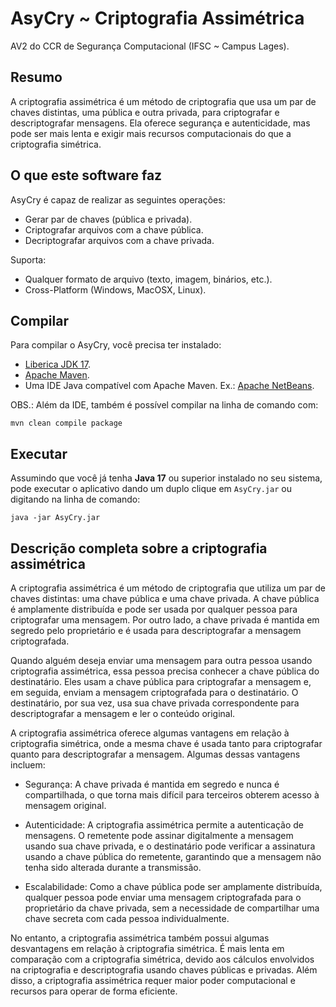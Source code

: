 # AsyCry ~ Criptografia Assimétrica
AV2 do CCR de Segurança Computacional (IFSC ~ Campus Lages).

## Resumo
A criptografia assimétrica é um método de criptografia que usa um par de chaves
distintas, uma pública e outra privada, para criptografar e descriptografar
mensagens. Ela oferece segurança e autenticidade, mas pode ser mais lenta e
exigir mais recursos computacionais do que a criptografia simétrica.

## O que este software faz
AsyCry é capaz de realizar as seguintes operações:

+ Gerar par de chaves (pública e privada).
+ Criptografar arquivos com a chave pública.
+ Decriptografar arquivos com a chave privada.

Suporta:

+ Qualquer formato de arquivo (texto, imagem, binários, etc.).
+ Cross-Platform (Windows, MacOSX, Linux).

## Compilar
Para compilar o AsyCry, você precisa ter instalado:

+ [Liberica JDK 17](https://bell-sw.com/pages/downloads/).
+ [Apache Maven](https://maven.apache.org/download.cgi).
+ Uma IDE Java compatível com Apache Maven. Ex.: [Apache NetBeans](https://netbeans.apache.org/download/index.html).

OBS.: Além da IDE, também é possível compilar na linha de comando com:

```mvn clean compile package```

## Executar
Assumindo que você já tenha **Java 17** ou superior instalado no seu sistema,
pode executar o aplicativo dando um duplo clique em ```AsyCry.jar``` ou
digitando na linha de comando:

```java -jar AsyCry.jar```

## Descrição completa sobre a criptografia assimétrica
A criptografia assimétrica é um método de criptografia que utiliza um par de
chaves distintas: uma chave pública e uma chave privada. A chave pública é
amplamente distribuída e pode ser usada por qualquer pessoa para criptografar
uma mensagem. Por outro lado, a chave privada é mantida em segredo pelo
proprietário e é usada para descriptografar a mensagem criptografada.

Quando alguém deseja enviar uma mensagem para outra pessoa usando criptografia
assimétrica, essa pessoa precisa conhecer a chave pública do destinatário. Eles
usam a chave pública para criptografar a mensagem e, em seguida, enviam a
mensagem criptografada para o destinatário. O destinatário, por sua vez, usa sua
chave privada correspondente para descriptografar a mensagem e ler o conteúdo
original.

A criptografia assimétrica oferece algumas vantagens em relação à criptografia
simétrica, onde a mesma chave é usada tanto para criptografar quanto para
descriptografar a mensagem. Algumas dessas vantagens incluem:

+ Segurança: A chave privada é mantida em segredo e nunca é compartilhada, o que
torna mais difícil para terceiros obterem acesso à mensagem original.

+ Autenticidade: A criptografia assimétrica permite a autenticação de mensagens.
O remetente pode assinar digitalmente a mensagem usando sua chave privada, e o
destinatário pode verificar a assinatura usando a chave pública do remetente,
garantindo que a mensagem não tenha sido alterada durante a transmissão.

+ Escalabilidade: Como a chave pública pode ser amplamente distribuída, qualquer
pessoa pode enviar uma mensagem criptografada para o proprietário da chave
privada, sem a necessidade de compartilhar uma chave secreta com cada pessoa
individualmente.

No entanto, a criptografia assimétrica também possui algumas desvantagens em
relação à criptografia simétrica. É mais lenta em comparação com a criptografia
simétrica, devido aos cálculos envolvidos na criptografia e descriptografia
usando chaves públicas e privadas. Além disso, a criptografia assimétrica requer
maior poder computacional e recursos para operar de forma eficiente.
